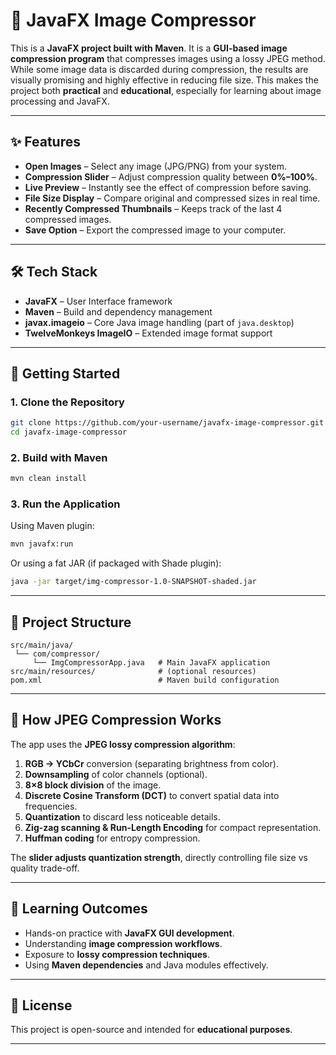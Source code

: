 # 📸 JavaFX Image Compressor

This is a **JavaFX project built with Maven**. It is a **GUI-based image compression program** that compresses images using a lossy JPEG method. While some image data is discarded during compression, the results are visually promising and highly effective in reducing file size. This makes the project both **practical** and **educational**, especially for learning about image processing and JavaFX.

---

## ✨ Features

* **Open Images** – Select any image (JPG/PNG) from your system.
* **Compression Slider** – Adjust compression quality between **0%–100%**.
* **Live Preview** – Instantly see the effect of compression before saving.
* **File Size Display** – Compare original and compressed sizes in real time.
* **Recently Compressed Thumbnails** – Keeps track of the last 4 compressed images.
* **Save Option** – Export the compressed image to your computer.

---

## 🛠️ Tech Stack

* **JavaFX** – User Interface framework
* **Maven** – Build and dependency management
* **javax.imageio** – Core Java image handling (part of `java.desktop`)
* **TwelveMonkeys ImageIO** – Extended image format support

---

## 🚀 Getting Started

### 1. Clone the Repository

```bash
git clone https://github.com/your-username/javafx-image-compressor.git
cd javafx-image-compressor
```

### 2. Build with Maven

```bash
mvn clean install
```

### 3. Run the Application

Using Maven plugin:

```bash
mvn javafx:run
```

Or using a fat JAR (if packaged with Shade plugin):

```bash
java -jar target/img-compressor-1.0-SNAPSHOT-shaded.jar
```

---

## 📂 Project Structure

```
src/main/java/
 └── com/compressor/
     └── ImgCompressorApp.java   # Main JavaFX application
src/main/resources/              # (optional resources)
pom.xml                          # Maven build configuration
```

---

## 📖 How JPEG Compression Works

The app uses the **JPEG lossy compression algorithm**:

1. **RGB → YCbCr** conversion (separating brightness from color).
2. **Downsampling** of color channels (optional).
3. **8×8 block division** of the image.
4. **Discrete Cosine Transform (DCT)** to convert spatial data into frequencies.
5. **Quantization** to discard less noticeable details.
6. **Zig-zag scanning & Run-Length Encoding** for compact representation.
7. **Huffman coding** for entropy compression.

The **slider adjusts quantization strength**, directly controlling file size vs quality trade-off.

---

## 🎯 Learning Outcomes

* Hands-on practice with **JavaFX GUI development**.
* Understanding **image compression workflows**.
* Exposure to **lossy compression techniques**.
* Using **Maven dependencies** and Java modules effectively.

---

## 📜 License

This project is open-source and intended for **educational purposes**.

---
